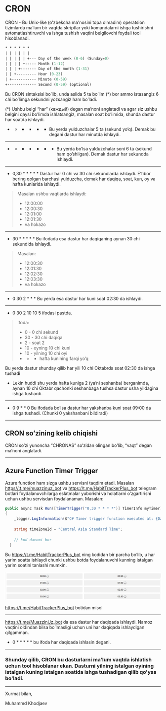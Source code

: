 # CRON

CRON - Bu Unix-like (o'zbekcha ma'nosini topa olmadim) operatsion tizimlarda ma’lum bir vaqtda skriptlar yoki komandalarni ishga tushirishni avtomatlashtiruvchi va ishga tushish vaqtini belgilovchi foydali tool hisoblanadi.

```graphql
* * * * * *
| | | | | |
| | | | | +--- Day of the week (0-6) (Sunday=0)
| | | | +----- Month (1-12)
| | | +------- Day of the month (1-31)
| | +--------- Hour (0-23)
| +----------- Minute (0-59)
+------------- Second (0-59) (optional)
```

Bu CRON sintaksisi bo’lib, unda aslida 5 ta bo’lim (*) bor ammo istasangiz 6 chi bo’limga sekundni yozsangiz ham bo’ladi. 

(*) Ushbu belgi “har” (каждый) degan ma’noni anglatadi va agar siz ushbu belgini qaysi bo’limda ishlatsangiz, masalan soat bo’limida, shunda dastur har soatda ishlaydi.

- * * * * *  Bu yerda yulduzchalar 5 ta (sekund yo’q). Demak bu degani dastur har minutda ishlaydi.

---

- * * * * * * Bu yerda bo’lsa yulduzchalar soni 6 ta (sekund ham qo’shilgan). Demak dastur har sekundda ishlaydi.

---

- 0,30 * * * * * Dastur har 0 chi va 30 chi sekundlarda ishlaydi. E’tibor bering qolgan barchasi yulduzcha, demak har daqiqa, soat, kun, oy va hafta kunlarida ishlaydi.

> Masalan ushbu vaqtlarda ishlaydi:
> 
> - 12:00:00
> - 12:00:30
> - 12:01:00
> - 12:01:30
> - va hokazo

---

- 30 * * * * * Bu ifodada esa dastur har daqiqaning aynan 30 chi sekundida ishlaydi.

> Masalan:
> 
> - 12:00:30
> - 12:01:30
> - 12:02:30
> - 12:03:30
> - va hokazo

---

- 0 30 2 * * * Bu yerda esa dastur har kuni soat 02:30 da ishlaydi.

---

- 0 30 2 10 10 5 ifodasi pastda.

> Ifoda:
> 
> - 0 - 0 chi sekund
> - 30 - 30 chi daqiqa
> - 2 - soat 2
> - 10 - oyning 10 chi kuni
> - 10 - yilning 10 chi oyi
> - * - hafta kunining farqi yo’q

Bu yerda dastur shunday qilib har yili 10 chi Oktabrda soat 02:30 da ishga tushadi

- Lekin huddi shu yerda hafta kuniga 2 (ya’ni seshanba) berganimda, aynan 10 chi Oktabr qachonki seshanbaga tushsa dastur usha yildagina ishga tushardi.

---

- 0 9 * * 0 Bu ifodada bo’lsa dastur har yakshanba kuni soat 09:00 da ishga tushadi. (Chunki 0 yakshanbani bildiradi)

---

## CRON so’zining kelib chiqishi

CRON so’zi yunoncha “CHRONAS” so’zidan olingan bo’lib, “vaqt” degan ma’noni anglatadi.

---

## Azure Function Timer Trigger

Azure function ham sizga ushbu servisni taqdim etadi. Masalan [https//:t.me/muazzinuz_bot](https://t.me/MuazzinUz_bot)  va https://t.me/HabitTrackerPlus_bot telegram botlari foydalanuvchilarga eslatmalar yuborishi va holatlarni o’zgartirishi uchun ushbu servisdan foydalanaman. Masalan:

```csharp
public async Task Run([TimerTrigger("0,30 * * * *")] TimerInfo myTimer)
{
    _logger.LogInformation($"C# Timer trigger function executed at: {DateTime.Now}");

    string timeZoneId = "Central Asia Standard Time";
    
    // kod davomi bor
  } 
```

Bu https://t.me/HabitTrackerPlus_bot ning kodidan bir parcha bo’lib, u har yarim soatta ishlaydi chunki ushbu botda foydalanuvchi kunning istalgan yarim soatini tanlashi mumkin.

![https://t.me/HabitTrackerPlus_bot botidan misol](../images/tooling/image.webp)

https://t.me/HabitTrackerPlus_bot botidan misol

---

https://t.me/MuazzinUz_bot da esa dastur har daqiqada ishlaydi. Namoz vaqtini oldindan bilsa bo’lmasligi uchun uni har daqiqada ishlaydigan qilgamman.

- 0 * * * * * bu ifoda har daqiqada ishlasin degani.

---

### Shunday qilib, CRON bu dasturlarni ma'lum vaqtda ishlatish uchun tool hisoblanar ekan. Dasturni yilning istalgan oyining istalgan kuning istalgan soatida ishga tushadigan qilib qo'ysa bo'ladi.

---
Xurmat bilan,

Muhammd Khodjaev